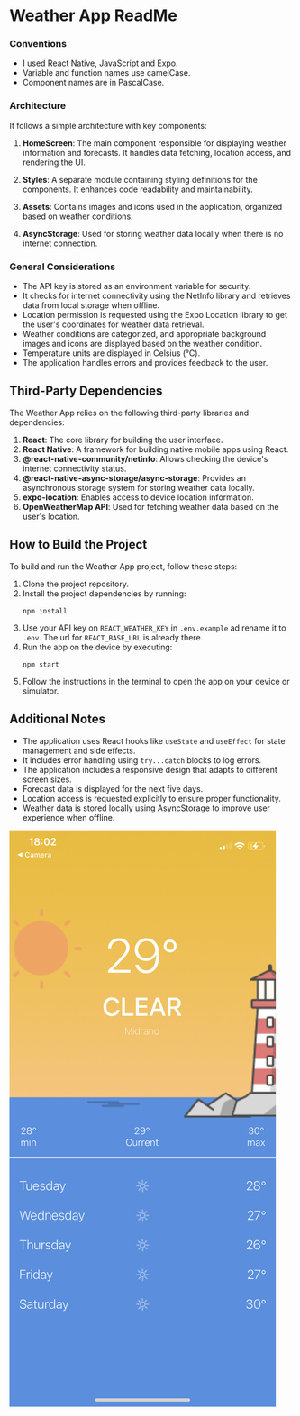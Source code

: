 # Weather App ReadMe

### Conventions

- I used React Native, JavaScript and Expo.
- Variable and function names use camelCase.
- Component names are in PascalCase.

### Architecture

It follows a simple architecture with key components:

1. **HomeScreen**: The main component responsible for displaying weather information and forecasts. It handles data fetching, location access, and rendering the UI.

2. **Styles**: A separate module containing styling definitions for the components. It enhances code readability and maintainability.

3. **Assets**: Contains images and icons used in the application, organized based on weather conditions.

4. **AsyncStorage**: Used for storing weather data locally when there is no internet connection.

### General Considerations

- The API key is stored as an environment variable for security.
- It checks for internet connectivity using the NetInfo library and retrieves data from local storage when offline.
- Location permission is requested using the Expo Location library to get the user's coordinates for weather data retrieval.
- Weather conditions are categorized, and appropriate background images and icons are displayed based on the weather condition.
- Temperature units are displayed in Celsius (°C).
- The application handles errors and provides feedback to the user.

## Third-Party Dependencies

The Weather App relies on the following third-party libraries and dependencies:

1. **React**: The core library for building the user interface.
2. **React Native**: A framework for building native mobile apps using React.
3. **@react-native-community/netinfo**: Allows checking the device's internet connectivity status.
4. **@react-native-async-storage/async-storage**: Provides an asynchronous storage system for storing weather data locally.
5. **expo-location**: Enables access to device location information.
6. **OpenWeatherMap API**: Used for fetching weather data based on the user's location.

## How to Build the Project

To build and run the Weather App project, follow these steps:

1. Clone the project repository.
2. Install the project dependencies by running:
   ```
   npm install
   ```
3. Use your API key on `REACT_WEATHER_KEY` in `.env.example` ad rename it to `.env`. The url for `REACT_BASE_URL` is already there.
4. Run the app on the device by executing:
   ```
   npm start
   ```
5. Follow the instructions in the terminal to open the app on your device or simulator.

## Additional Notes

- The application uses React hooks like `useState` and `useEffect` for state management and side effects.
- It includes error handling using `try...catch` blocks to log errors.
- The application includes a responsive design that adapts to different screen sizes.
- Forecast data is displayed for the next five days.
- Location access is requested explicitly to ensure proper functionality.
- Weather data is stored locally using AsyncStorage to improve user experience when offline.

<img src="./assets/IMG_3970.png" alt="screnshot">
